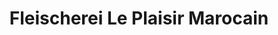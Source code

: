 ---
title: "Fleischerei Le Plaisir Marocain"
url: /leipzig/fleischerei-le-plaisir-marocain/
shop: Metzgerei
---